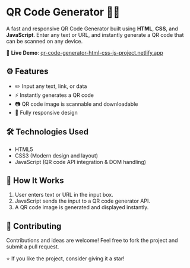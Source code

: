 # QR Code Generator 📱🔳

A fast and responsive QR Code Generator built using **HTML**, **CSS**, and **JavaScript**. Enter any text or URL, and instantly generate a QR code that can be scanned on any device.

🔗 **Live Demo**: [qr-code-generator-html-css-js-project.netlify.app](https://qr-code-generator-html-css-js-project.netlify.app/)

## ⚙️ Features

- ✏️ Input any text, link, or data
- ⚡ Instantly generates a QR code
- 📷 QR code image is scannable and downloadable
- 📱 Fully responsive design

## 🛠️ Technologies Used

- HTML5
- CSS3 (Modern design and layout)
- JavaScript (QR code API integration & DOM handling)


## 🚀 How It Works

1. User enters text or URL in the input box.
2. JavaScript sends the input to a QR code generator API.
3. A QR code image is generated and displayed instantly.


## 🙌 Contributing

Contributions and ideas are welcome! Feel free to fork the project and submit a pull request.


⭐ If you like the project, consider giving it a star!
